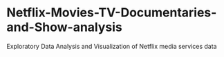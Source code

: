 # Netflix-Movies-TV-Documentaries-and-Show-analysis
Exploratory Data Analysis and Visualization of Netflix media services data
